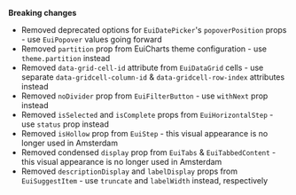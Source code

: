 **Breaking changes**

- Removed deprecated options for `EuiDatePicker`'s `popoverPosition` props - use `EuiPopover` values going forward
- Removed `partition` prop from EuiCharts theme configuration - use `theme.partition` instead
- Removed `data-grid-cell-id` attribute from `EuiDataGrid` cells - use separate `data-gridcell-column-id` & `data-gridcell-row-index` attributes instead
- Removed `noDivider` prop from `EuiFilterButton` - use `withNext` prop instead
- Removed `isSelected` and `isComplete` props from `EuiHorizontalStep` - use `status` prop instead
- Removed `isHollow` prop from `EuiStep` - this visual appearance is no longer used in Amsterdam
- Removed condensed `display` prop from `EuiTabs` & `EuiTabbedContent` - this visual appearance is no longer used in Amsterdam
- Removed `descriptionDisplay` and `labelDisplay` props from `EuiSuggestItem` - use `truncate` and `labelWidth` instead, respectively
